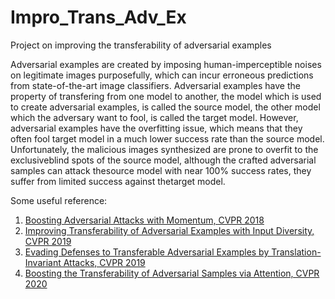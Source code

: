 # Impro_Trans_Adv_Ex
Project on improving the transferability of adversarial examples

Adversarial examples are created by imposing human-imperceptible noises on legitimate images purposefully, which can incur erroneous predictions from state-of-the-art image classifiers. Adversarial examples have the property of transfering from one model to another, the model which is used to create adversarial examples, is called the source model, the other model which the adversary want to fool, is called the target model. However, adversarial examples have the overfitting issue, which means that they often fool target model in a much lower success rate than the source model.
Unfortunately, the malicious images synthesized are prone to overfit to the exclusiveblind spots of the source model, although the crafted adversarial samples can attack thesource model with near 100% success rates, they suffer from limited success against thetarget model.

Some useful reference:
1. [Boosting Adversarial Attacks with Momentum, CVPR 2018](https://arxiv.org/pdf/1710.06081.pdf)
2. [Improving Transferability of Adversarial Examples with Input Diversity, CVPR 2019](https://arxiv.org/pdf/1803.06978.pdf)
3. [Evading Defenses to Transferable Adversarial Examples by Translation-Invariant Attacks, CVPR 2019](https://arxiv.org/pdf/1904.02884.pdf)
4. [Boosting the Transferability of Adversarial Samples via Attention, CVPR 2020](http://openaccess.thecvf.com/content_CVPR_2020/papers/Wu_Boosting_the_Transferability_of_Adversarial_Samples_via_Attention_CVPR_2020_paper.pdf)
